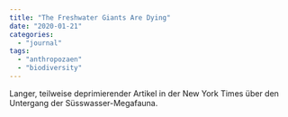 ```yaml
---
title: "The Freshwater Giants Are Dying"
date: "2020-01-21"
categories: 
  - "journal"
tags: 
  - "anthropozaen"
  - "biodiversity"
---
```


Langer, teilweise deprimierender Artikel in der New York Times über den Untergang der Süsswasser-Megafauna.
